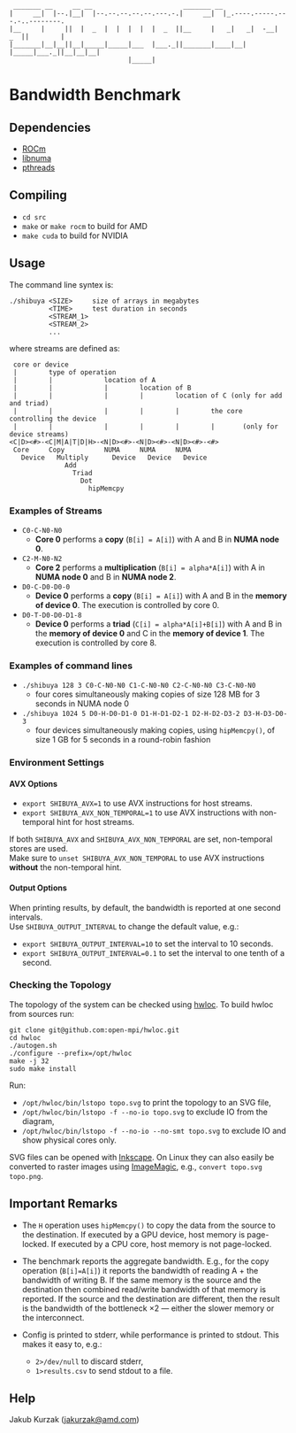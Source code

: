 ```
 _______ __     __ __                       _______ __
|     __|  |--.|__|  |--.--.--.--.--.---.-.|     __|  |_.----.-----.---.-..--------.
|__     |     ||  |  _  |  |  |  |  |  _  ||__     |   _|   _|  -__|  _  ||        |
|_______|__|__||__|_____|_____|___  |___._||_______|____|__| |_____|___._||__|__|__|
                              |_____|
```
# Bandwidth Benchmark

## Dependencies

* [ROCm][]
* [libnuma][]
* [pthreads][]

## Compiling

* `cd src`
* `make` or `make rocm` to build for AMD
* `make cuda` to build for NVIDIA

## Usage

The command line syntex is:

```
./shibuya <SIZE>     size of arrays in megabytes
          <TIME>     test duration in seconds
          <STREAM_1>
          <STREAM_2>
          ...
```

where streams are defined as:

```
 core or device
 |        type of operation
 |        |             location of A
 |        |             |        location of B
 |        |             |        |        location of C (only for add and triad)
 |        |             |        |        |        the core controlling the device
 |        |             |        |        |        |       (only for device streams)
<C|D><#>-<C|M|A|T|D|H>-<N|D><#>-<N|D><#>-<N|D><#>-<#>
 Core     Copy          NUMA     NUMA     NUMA
   Device   Multiply      Device   Device   Device
              Add
                Triad
                  Dot
                    hipMemcpy
```

### Examples of Streams

* `C0-C-N0-N0`
  * **Core 0** performs a **copy** (`B[i] = A[i]`) with A and B in **NUMA node 0**.
* `C2-M-N0-N2`
  * **Core 2** performs a **multiplication** (`B[i] = alpha*A[i]`) with A in **NUMA node 0** and B in **NUMA node 2**.
* `D0-C-D0-D0-0`
  * **Device 0** performs a **copy** (`B[i] = A[i]`) with A and B in the **memory of device 0**.
    The execution is controlled by core 0.
* `D0-T-D0-D0-D1-8`
  * **Device 0** performs a **triad** (`C[i] = alpha*A[i]+B[i]`) with A and B in the **memory of device 0** and C in the **memory of device 1**.
    The execution is controlled by core 8.

### Examples of command lines

* `./shibuya 128 3 C0-C-N0-N0 C1-C-N0-N0 C2-C-N0-N0 C3-C-N0-N0`
  * four cores simultaneously making copies of size 128 MB for 3 seconds in NUMA node 0
* `./shibuya 1024 5 D0-H-D0-D1-0 D1-H-D1-D2-1 D2-H-D2-D3-2 D3-H-D3-D0-3`
  * four devices simultaneously making copies, using `hipMemcpy()`, of size 1 GB for 5 seconds in a round-robin fashion

### Environment Settings

#### AVX Options

* `export SHIBUYA_AVX=1` to use AVX instructions for host streams.
* `export SHIBUYA_AVX_NON_TEMPORAL=1` to use AVX instructions with non-temporal hint for host streams.

If both `SHIBUYA_AVX` and `SHIBUYA_AVX_NON_TEMPORAL` are set, non-temporal stores are used.\
Make sure to `unset SHIBUYA_AVX_NON_TEMPORAL` to use AVX instructions **without** the non-temporal hint.

#### Output Options

When printing results, by default, the bandwidth is reported at one second intervals.\
Use `SHIBUYA_OUTPUT_INTERVAL` to change the default value, e.g.:

* `export SHIBUYA_OUTPUT_INTERVAL=10` to set the interval to 10 seconds.
* `export SHIBUYA_OUTPUT_INTERVAL=0.1` to set the interval to one tenth of a second.

### Checking the Topology

The topology of the system can be checked using [hwloc][].
To build hwloc from sources run:

```
git clone git@github.com:open-mpi/hwloc.git
cd hwloc
./autogen.sh
./configure --prefix=/opt/hwloc
make -j 32
sudo make install
```

Run:
* `/opt/hwloc/bin/lstopo topo.svg` to print the topology to an SVG file,
* `/opt/hwloc/bin/lstopo -f --no-io topo.svg` to exclude IO from the diagram,
* `/opt/hwloc/bin/lstopo -f --no-io --no-smt topo.svg` to exclude IO and show physical cores only.

SVG files can be opened with [Inkscape].
On Linux they can also easily be converted to raster images using [ImageMagic], e.g., `convert topo.svg topo.png`.

## Important Remarks

* The `H` operation uses `hipMemcpy()` to copy the data from the source to the destination.
  If executed by a GPU device, host memory is page-locked.
  If executed by a CPU core, host memory is not page-locked.

* The benchmark reports the aggregate bandwidth.
  E.g., for the copy operation (`B[i]=A[i]`) it reports the bandwidth of reading A + the bandwidth of writing B.
  If the same memory is the source and the destination then combined read/write bandwidth of that memory is reported.
  If the source and the destination are different, then the result is the bandwidth of the bottleneck ×2
  — either the slower memory or the interconnect.

* Config is printed to stderr, while performance is printed to stdout. This makes it easy to, e.g.:
  * `2>/dev/null` to discard stderr,
  * `1>results.csv` to send stdout to a file.

## Help

Jakub Kurzak (<jakurzak@amd.com>)

[ROCm]: https://github.com/RadeonOpenCompute/ROCm
[libnuma]: https://linux.die.net/man/3/numa
[pthreads]: https://linux.die.net/man/7/pthreads
[hwloc]: https://www.open-mpi.org/projects/hwloc/
[Inkscape]: https://inkscape.org/
[ImageMagic]: https://imagemagick.org/index.php

